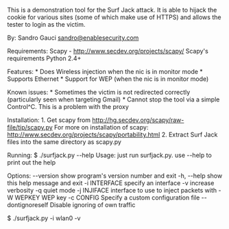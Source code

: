 This is a demonstration tool for the Surf Jack attack.
It is able to hijack the cookie for various sites
(some of which make use of HTTPS) and allows the tester to login as the victim.

By: Sandro Gauci <sandro@enablesecurity.com>

Requirements:
Scapy - http://www.secdev.org/projects/scapy/
Scapy's requirements
Python 2.4+

Features:
	* Does Wireless injection when the nic is in monitor mode
	* Supports Ethernet
	* Support for WEP (when the nic is in monitor mode)

Known issues:
	* Sometimes the victim is not redirected correctly (particularly seen when targeting Gmail)
	* Cannot stop the tool via a simple Control^C. This is a problem with the proxy

Installation:
	1. Get scapy from http://hg.secdev.org/scapy/raw-file/tip/scapy.py
		For more on installation of scapy:
		http://www.secdev.org/projects/scapy/portability.html
	2. Extract Surf Jack files into the same directory as scapy.py

Running:
$ ./surfjack.py --help
Usage: just run surfjack.py. use --help to print out the help

Options:
  --version         show program's version number and exit
  -h, --help        show this help message and exit
  -i INTERFACE      specify an interface
  -v                increase verbosity
  -q                quiet mode
  -j INJIFACE       interface to use to inject packets with
  -W WEPKEY         WEP key
  -c CONFIG         Specify a custom configuration file
  --dontignoreself  Disable ignoring of own traffic
  
$ ./surfjack.py -i wlan0 -v
